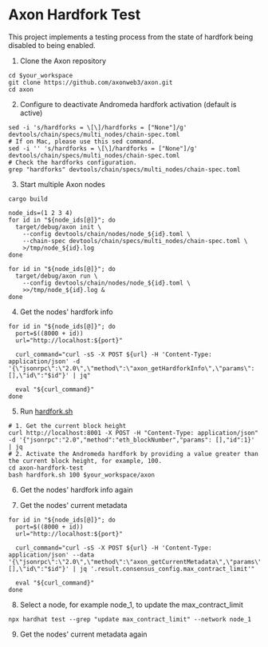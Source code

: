 # Axon Hardfork Test

This project implements a testing process from the state of hardfork being disabled to being enabled.

1. Clone the Axon repository
```shell
cd $your_workspace
git clone https://github.com/axonweb3/axon.git
cd axon
```
2. Configure to deactivate Andromeda hardfork activation (default is active)
```shell
sed -i 's/hardforks = \[\]/hardforks = ["None"]/g' devtools/chain/specs/multi_nodes/chain-spec.toml
# If on Mac, please use this sed command.
sed -i '' 's/hardforks = \[\]/hardforks = ["None"]/g' devtools/chain/specs/multi_nodes/chain-spec.toml
# Check the hardforks configuration.
grep "hardforks" devtools/chain/specs/multi_nodes/chain-spec.toml
```
3. Start multiple Axon nodes
```shell
cargo build

node_ids=(1 2 3 4)
for id in "${node_ids[@]}"; do
  target/debug/axon init \
    --config devtools/chain/nodes/node_${id}.toml \
    --chain-spec devtools/chain/specs/multi_nodes/chain-spec.toml \
    >/tmp/node_${id}.log
done

for id in "${node_ids[@]}"; do
  target/debug/axon run \
    --config devtools/chain/nodes/node_${id}.toml \
    >>/tmp/node_${id}.log &
done
```
4. Get the nodes' hardfork info
```shell
for id in "${node_ids[@]}"; do
  port=$((8000 + id))
  url="http://localhost:${port}"

  curl_command="curl -sS -X POST ${url} -H 'Content-Type: application/json' -d '{\"jsonrpc\":\"2.0\",\"method\":\"axon_getHardforkInfo\",\"params\":[],\"id\":"$id"}' | jq"

  eval "${curl_command}"
done
```

5. Run [hardfork.sh](https://github.com/sunchengzhu/axon-hardfork-test/blob/master/hardfork.sh)
```shell
# 1. Get the current block height
curl http://localhost:8001 -X POST -H "Content-Type: application/json" -d '{"jsonrpc":"2.0","method":"eth_blockNumber","params": [],"id":1}' | jq
# 2. Activate the Andromeda hardfork by providing a value greater than the current block height, for example, 100.
cd axon-hardfork-test
bash hardfork.sh 100 $your_workspace/axon
```
6. Get the nodes' hardfork info again

7. Get the nodes' current metadata
```shell
for id in "${node_ids[@]}"; do
  port=$((8000 + id))
  url="http://localhost:${port}"

  curl_command="curl -sS -X POST ${url} -H 'Content-Type: application/json' --data '{\"jsonrpc\":\"2.0\",\"method\":\"axon_getCurrentMetadata\",\"params\":[],\"id\":"$id"}' | jq '.result.consensus_config.max_contract_limit'"

  eval "${curl_command}"
done
```
8. Select a node, for example node_1, to update the max_contract_limit
```shell
npx hardhat test --grep "update max_contract_limit" --network node_1
```
9. Get the nodes' current metadata again

